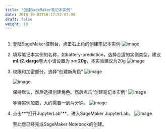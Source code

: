 ```yaml
---
title: "创建SageMaker笔记本实例"
date: 2018-10-03T10:17:52-07:00
draft: false
weight: 10
---
```

<div style="text-align: center"><h2></h2></div>

1.	登陆SageMaker控制台，点击右上角的创建笔记本实例
    ![image](/images/pngs/001.png)

2.	填写笔记本实例的名称，如battery-prediction，选择合适的实例类型，建议**ml.t2.xlarge**卷大小请设置为 **>= 20g**，本实验建议为20g
    ![image](/images/pngs/002.png)

3.	权限和加密部分，选择“创建新角色”
    ![image](/images/pngs/003.png)

    ![image](/images/pngs/004.png)

    保持默认，然后选择创建角色。然后点击“创建笔记本实例“
    ![image](/images/pngs/005.png)

    等待实例加载，大约需要一到两分钟。
    ![image](/images/pngs/006.png)

4.	点击**“打开JupyterLab”**，进入SageMaker JupyterLab。
    ![image](/images/pngs/007.png)
 
    至此您已经完成SageMaker Notebook的创建。
